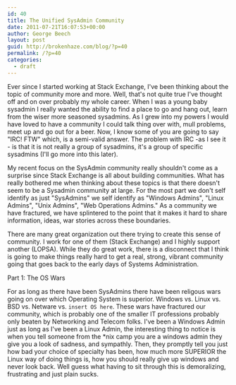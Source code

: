 ```yaml
---
id: 40
title: The Unified SysAdmin Community
date: 2011-07-21T16:07:53+00:00
author: George Beech
layout: post
guid: http://brokenhaze.com/blog/?p=40
permalink: /?p=40
categories:
  - draft
---
```

Ever since I started working at Stack Exchange, I've been thinking about the topic of community more and more. Well, that's not quite true I've thought off and on over probably my whole career. When I was a young baby sysadmin I really wanted the ability to find a place to go and hang out, learn from the wiser more seasoned sysadmins. As I grew into my powers I would have loved to have a community I could talk thing over with, mull problems, meet up and go out for a beer. Now, I know some of you are going to say "IRC! FTW" which, is a semi-valid answer. The problem with IRC -as I see it - is that it is not really a group of sysadmins, it's a group of specific sysadmins (I'll go more into this later).

My recent focus on the SysAdmin community really shouldn't come as a surprise since Stack Exchange is all about building communities. What has really bothered me when thinking about these topics is that there doesn't seem to be a Sysadmin community at large. For the most part we don't self identify as just "SysAdmins" we self identify as "Windows Admins", "Linux Admins", "Unix Admins", "Web Operations Admins." As a community we have fractured, we have splintered to the point that it makes it hard to share information, ideas, war stories across these boundaries.

There are many great organization out there trying to create this sense of community. I work for one of them (Stack Exchange) and I highly support another (LOPSA). While they do great work, there is a disconnect that I think is going to make things really hard to get a real, strong, vibrant community going that goes back to the early days of Systems Administration.

Part 1: The OS Wars

For as long as there have been SysAdmins there have been religous wars going on over which Operating System is superior. Windows vs. Linux vs. BSD vs. Netware vs. `insert OS here`. These wars have fractured our community, which is probably one of the smaller IT professions probably only beaten by Networking and Telecom folks. I've been a Windows Admin just as long as I've been a Linux Admin, the interesting thing to notice is when you tell someone from the *nix camp you are a windows admin they give you a look of sadness, and sympathly. Then, they promptly tell you just how bad your choice of specialty has been, how much more SUPERIOR the Linux way of doing things is, how you should really give up windows and never look back. Well guess what having to sit through this is demoralizing, frustrating and just plain sucks.